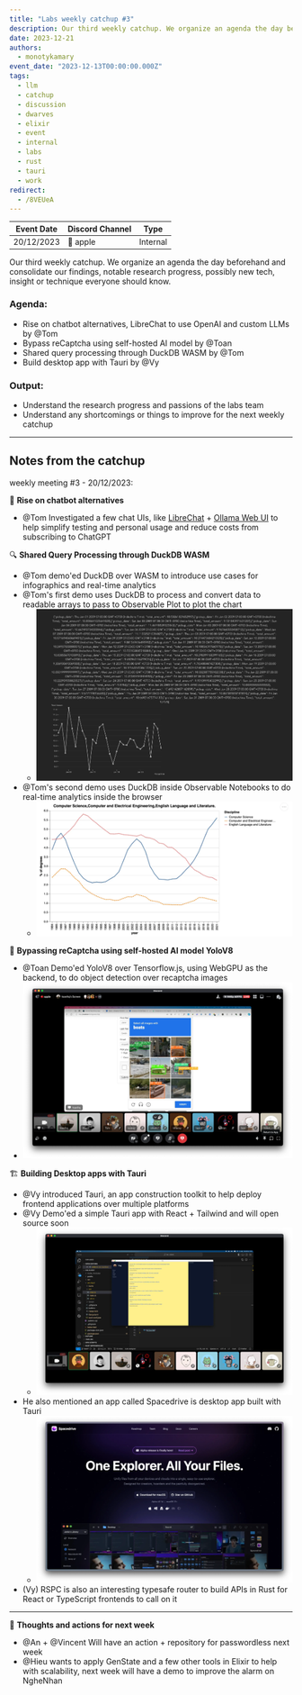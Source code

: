 ```yaml
---
title: "Labs weekly catchup #3"
description: Our third weekly catchup. We organize an agenda the day beforehand and consolidate our findings, notable research progress, possibly new tech, insight or technique everyone should know.
date: 2023-12-21
authors:
  - monotykamary
event_date: "2023-12-13T00:00:00.000Z"
tags:
  - llm
  - catchup
  - discussion
  - dwarves
  - elixir
  - event
  - internal
  - labs
  - rust
  - tauri
  - work
redirect:
  - /8VEUeA
---
```


| Event Date | Discord Channel | Type     |
| ---------- | --------------- | -------- |
| 20/12/2023 | 🍎 apple        | Internal |

Our third weekly catchup. We organize an agenda the day beforehand and consolidate our findings, notable research progress, possibly new tech, insight or technique everyone should know.

### Agenda:

- Rise on chatbot alternatives, LibreChat to use OpenAI and custom LLMs by @Tom
- Bypass reCaptcha using self-hosted AI model by @Toan
- Shared query processing through DuckDB WASM by @Tom
- Build desktop app with Tauri by @Vy

### Output:

- Understand the research progress and passions of the labs team
- Understand any shortcomings or things to improve for the next weekly catchup

---

## Notes from the catchup

weekly meeting #3 - 20/12/2023:

🧠 **Rise on chatbot alternatives**

- @Tom Investigated a few chat UIs, like [LibreChat](https://docs.librechat.ai/) + [Ollama Web UI](https://github.com/ollama-webui/ollama-webui) to help simplify testing and personal usage and reduce costs from subscribing to ChatGPT

🔍 **Shared Query Processing through DuckDB WASM**

- @Tom demo'ed DuckDB over WASM to introduce use cases for infographics and real-time analytics
- @Tom's first demo uses DuckDB to process and convert data to readable arrays to pass to Observable Plot to plot the chart
  - ![](assets/labs-weekly-catchup-3-20231221150754783.webp)
- @Tom's second demo uses DuckDB inside Observable Notebooks to do real-time analytics inside the browser
  - ![](assets/labs-weekly-catchup-3-20231221151400953.webp)

🥽 **Bypassing reCaptcha using self-hosted AI model YoloV8**

- @Toan Demo'ed YoloV8 over Tensorflow.js, using WebGPU as the backend, to do object detection over recaptcha images
- ![](assets/labs-weekly-catchup-3-20231221150348859.webp)

🏗️ **Building Desktop apps with Tauri**

- @Vy introduced Tauri, an app construction toolkit to help deploy frontend applications over multiple platforms
- @Vy Demo'ed a simple Tauri app with React + Tailwind and will open source soon
  - ![](assets/labs-weekly-catchup-3-20231221150359017.webp)
- He also mentioned an app called Spacedrive is desktop app built with Tauri
  - ![](assets/labs-weekly-catchup-3-20231221151543222.webp)
- (Vy) RSPC is also an interesting typesafe router to build APIs in Rust for React or TypeScript frontends to call on it

---

💭 **Thoughts and actions for next week**

- @An + @Vincent Will have an action + repository for passwordless next week
- @Hieu wants to apply GenState and a few other tools in Elixir to help with scalability, next week will have a demo to improve the alarm on NgheNhan
